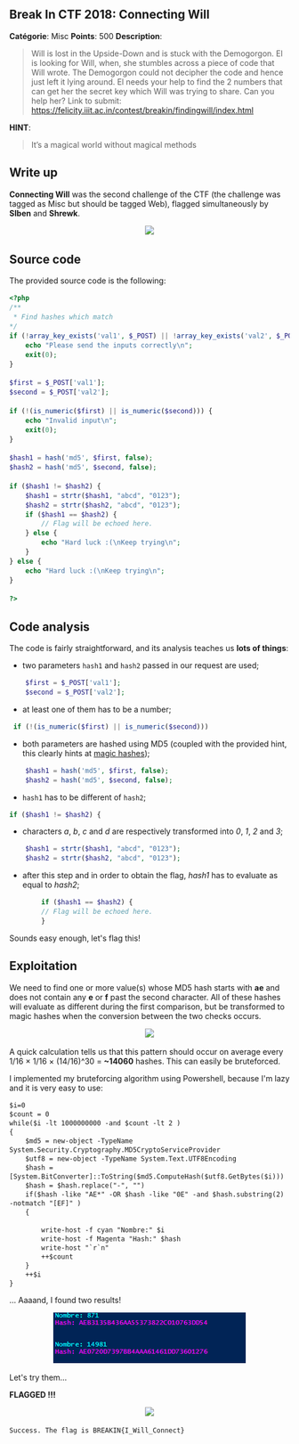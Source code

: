 Break In CTF 2018: Connecting Will
-------------

**Catégorie**: Misc **Points**: 500 **Description**:

> Will is lost in the Upside-Down and is stuck with the Demogorgon. El is looking for Will, when, she stumbles across a piece of code that Will wrote. The Demogorgon could not decipher the code and hence just left it lying around. El needs your help to find the 2 numbers that can get her the secret key which Will was trying to share. Can you help her?
Link to submit: https://felicity.iiit.ac.in/contest/breakin/findingwill/index.html

**HINT**: 
> It’s a magical world without magical methods


Write up
-------

**Connecting Will** was the second challenge of the CTF (the challenge was
tagged as Misc but should be tagged Web), flagged simultaneously by
**SIben** and **Shrewk**.

<p align="center">
<img src="https://thumbs.gfycat.com/ChillyMadAfricangoldencat-max-1mb.gif">
</p>

## Source code

The provided source code is the following:

```php
<?php
/**
 * Find hashes which match
*/
if (!array_key_exists('val1', $_POST) || !array_key_exists('val2', $_POST)) {
    echo "Please send the inputs correctly\n";
    exit(0);
}

$first = $_POST['val1'];
$second = $_POST['val2'];

if (!(is_numeric($first) || is_numeric($second))) {
    echo "Invalid input\n";
    exit(0);
}

$hash1 = hash('md5', $first, false);
$hash2 = hash('md5', $second, false);

if ($hash1 != $hash2) {
    $hash1 = strtr($hash1, "abcd", "0123");
    $hash2 = strtr($hash2, "abcd", "0123");
    if ($hash1 == $hash2) {
        // Flag will be echoed here.
    } else {
        echo "Hard luck :(\nKeep trying\n";
    }
} else {
    echo "Hard luck :(\nKeep trying\n";
}

?>
```

## Code analysis

The code is fairly straightforward, and its analysis teaches us **lots of
things**:

- two parameters `hash1` and `hash2` passed in our request are used;

```php
    $first = $_POST['val1'];
    $second = $_POST['val2'];
```

- at least one of them has to be a number;

```php
 if (!(is_numeric($first) || is_numeric($second)))
```

- both parameters are hashed using MD5 (coupled with the provided hint, this
clearly hints at [magic hashes](https://www.whitehatsec.com/blog/magic-hashes/));

```php
    $hash1 = hash('md5', $first, false);
    $hash2 = hash('md5', $second, false);
```

- `hash1` has to be different of `hash2`;

```php
if ($hash1 != $hash2) {
```

- characters *a*, *b*, *c* and *d* are respectively transformed into *0*, *1*,
*2* and *3*;

```php
    $hash1 = strtr($hash1, "abcd", "0123");
    $hash2 = strtr($hash2, "abcd", "0123");
```

- after this step and in order to obtain the flag, *hash1* has to evaluate as
equal to *hash2*;

```php
        if ($hash1 == $hash2) {
        // Flag will be echoed here.
        }
```

Sounds easy enough, let's flag this!

## Exploitation

We need to find one or more value(s) whose MD5 hash starts with **ae** and does
not contain any **e** or **f** past the second character. All of these hashes
will evaluate as different during the first comparison, but be transformed
to magic hashes when the conversion between the two checks occurs.

<p align="center">
<img src="https://media.tenor.com/images/84dbf692a249261cf1df2074298e02dc/tenor.gif">
</p>

A quick calculation tells us that this pattern should occur on average every
1/16 × 1/16 × (14/16)^30 = **~14060** hashes. This can easily be bruteforced.

I implemented my bruteforcing algorithm using Powershell, because I'm lazy and
it is very easy to use:

```
$i=0
$count = 0
while($i -lt 1000000000 -and $count -lt 2 )
{
    $md5 = new-object -TypeName System.Security.Cryptography.MD5CryptoServiceProvider
    $utf8 = new-object -TypeName System.Text.UTF8Encoding
    $hash = [System.BitConverter]::ToString($md5.ComputeHash($utf8.GetBytes($i)))
    $hash = $hash.replace("-", "")
    if($hash -like "AE*" -OR $hash -like "0E" -and $hash.substring(2) -notmatch "[EF]" )
    {
        
        write-host -f cyan "Nombre:" $i
        write-host -f Magenta "Hash:" $hash
        write-host "`r`n"
        ++$count
    }
    ++$i
}
```

… Aaaand, I found two results!

<p align="center">
<img src="https://raw.githubusercontent.com/Inshallhack/Write-ups/master/Break%20In%20CTF%202018/Connecting%20Will/resultat.PNG">
</p>

Let's try them…

**FLAGGED !!!**

<p align="center">
<img src="https://media.giphy.com/media/4AZ7jvyD54AFO/giphy.gif">
</p>

```
Success. The flag is BREAKIN{I_Will_Connect}
```

